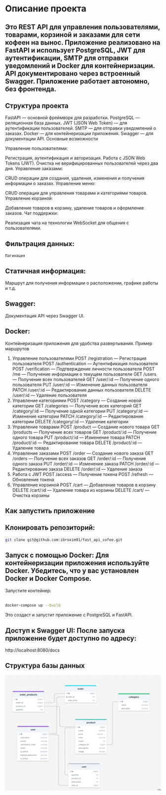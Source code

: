 # Описание проекта
## Это REST API для управления пользователями, товарами, корзиной и заказами для сети кофеен на вынос. Приложение реализовано на FastAPI и использует PostgreSQL, JWT для аутентификации, SMTP для отправки уведомлений и Docker для контейнеризации. API документировано через встроенный Swagger. Приложение работает автономно, без фронтенда.

## Структура проекта
FastAPI — основной фреймворк для разработки.
PostgreSQL — реляционная база данных.
JWT (JSON Web Token) — для аутентификации пользователей.
SMTP — для отправки уведомлений о заказах.
Docker — для контейнеризации приложения.
Swagger — для документации API.
Основные возможности


Управление пользователями:

Регистрация, аутентификация и авторизация.
Работа с JSON Web Tokens (JWT).
Очистка не верифицированных пользователей через два дня.
Управление заказами:

CRUD операции для создания, удаления, изменения и получения информации о заказах.
Управление меню:

CRUD операции для управления товарами и категориями товаров.
Управление корзиной:

Добавление товаров в корзину, удаление товаров и оформление заказов.
Чат поддержки:

Реализация чата на технологии WebSocket для общения с пользователями.

## Фильтрация данных:
    Пагинация

## Статичная информация:

Маршрут для получения информации о расположении, графике работы и т.д.


    
## Swagger:

Документация API через Swagger UI.


## Docker:

Контейнеризация приложения для удобства развертывания.
Пример маршрутов
1. Управление пользователями
POST /registration — Регистрация пользователя
POST /authentication — Аутентификация пользователя
POST /verification — Подтверждение личности пользователя
POST /me — Получение информации о текущем пользователе
GET /users — Получение всех пользователей
GET /user/:id — Получение одного пользователя
PUT /user/:id — Изменение данных пользователя
PATCH /user/:id — Редактирование данных пользователя
DELETE /user/:id — Удаление пользователя
2. Управление категориями
POST /category — Создание новой категории
GET /categories — Получение всех категорий
GET /category/:id — Получение одной категории
PUT /category/:id — Изменение категории
PATCH /category/:id — Редактирование категории
DELETE /category/:id — Удаление категории
3. Управление товарами
POST /product — Создание нового товара
GET /products — Получение всех товаров
GET /product/:id — Получение одного товара
PUT /product/:id — Изменение товара
PATCH /product/:id — Редактирование товара
DELETE /product/:id — Удаление товара
4. Управление заказами
POST /order — Создание нового заказа
GET /orders — Получение всех заказов
GET /order/:id — Получение одного заказа
PUT /order/:id — Изменение заказа
PATCH /order/:id — Редактирование заказа
DELETE /order/:id — Удаление заказа
5. Работа с JWT
POST /access — Получение токена
POST /refresh — Обновление токена
6. Управление корзиной
POST /cart — Добавление товаров в корзину
DELETE /cart/:id — Удаление товара из корзины
DELETE /cart/ — Очистка корзины


## Как запустить приложение
## Клонировать репозиторий:
``` bash
git clone git@github.com:ibroxim91/fast_api_cofee.git
```

## Запуск с помощью Docker: Для контейнеризации приложения используйте Docker. Убедитесь, что у вас установлен Docker и Docker Compose.

Запустите контейнер:

```bash

docker-compose up --build
```
Это создаст и запустит приложение с PostgreSQL и FastAPI.


## Доступ к Swagger UI: После запуска приложение будет доступно по адресу:

http://localhost:8080/docs


## Структура базы данных
![Sxema](db_schema.png)
